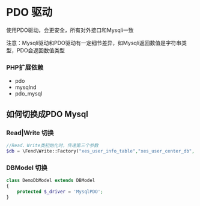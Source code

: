 # PDO 驱动

使用PDO驱动，会更安全，所有对外接口和Mysqli一致

注意：Mysqli驱动和PDO驱动有一定细节差异，如Mysqli返回数值是字符串类型，PDO会返回数值类型

### PHP扩展依赖
 * pdo
 * mysqlnd
 * pdo_mysql


## 如何切换成PDO Mysql

### Read|Write 切换
```php
//Read、Write类初始化时，传递第三个参数
$db = \Fend\Write::Factory("xes_user_info_table","xes_user_center_db", "MysqlPDO");
```

### DBModel 切换
```php
class DemoDbModel extends DBModel
{
    protected $_driver = 'MysqlPDO';
}
```
